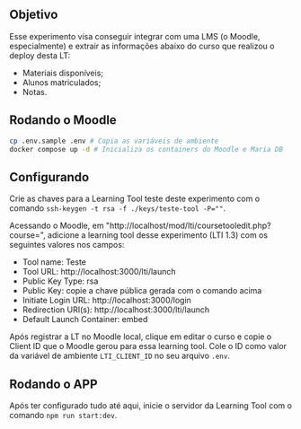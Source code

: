 ## Objetivo
Esse experimento visa conseguir integrar com uma LMS (o Moodle, especialmente) e extrair as informações abaixo do curso que realizou o deploy desta LT:

- Materiais disponíveis;
- Alunos matriculados;
- Notas.

## Rodando o Moodle

```bash
cp .env.sample .env # Copia as variáveis de ambiente
docker compose up -d # Inicializa os containers do Moodle e Maria DB
```

## Configurando

Crie as chaves para a Learning Tool teste deste experimento com o
comando `ssh-keygen -t rsa -f ./keys/teste-tool -P=""`.

Acessando o Moodle, em "http://localhost/mod/lti/coursetooledit.php?course=<ID DO CURSO>", adicione a learning tool desse experimento
(LTI 1.3) com os seguintes valores nos campos:

- Tool name: Teste
- Tool URL: http://localhost:3000/lti/launch
- Public Key Type: rsa
- Public Key: copie a chave pública gerada com o comando acima
- Initiate Login URL: http://localhost:3000/login
- Redirection URI(s): http://localhost:3000/lti/launch
- Default Launch Container: embed

Após registrar a LT no Moodle local, clique em editar o curso e copie o Client ID que o Moodle gerou para essa learning tool. Cole o ID como
valor da variável de ambiente `LTI_CLIENT_ID` no seu arquivo `.env`.

## Rodando o APP
Após ter configurado tudo até aqui, inicie o servidor da Learning Tool com o comando `npm run start:dev`.
